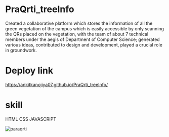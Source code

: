# PraQrti_treeInfo
Created a collaborative platform which stores the information of all the green vegetation of the campus
which is easily accessible by only scanning the QRs placed on the vegetation, with the team of about 7 technical
members under the aegis of Department of Computer Science; generated various ideas, contributed to design and
development, played a crucial role in groundwork.
# Deploy link
https://ankitkanojiya07.github.io/PraQrti_treeInfo/

# skill
HTML
CSS
JAVASCRIPT


![paraqrti](https://github.com/ankitkanojiya07/PraQrti_treeInfo/assets/94682775/71732010-ce71-4520-b9e5-ac54f69ce2be)

